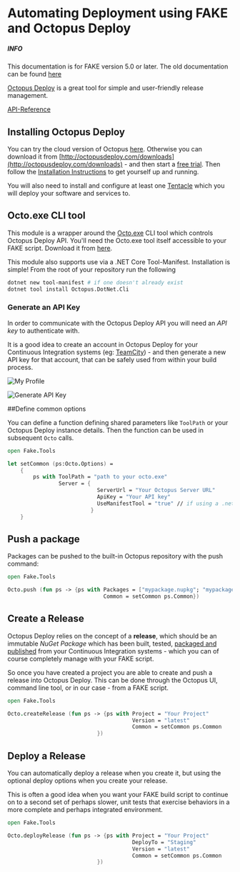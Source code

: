 # Automating Deployment using FAKE and Octopus Deploy

<div class="alert alert-info">
    <h5>INFO</h5>
    <p>This documentation is for FAKE version 5.0 or later. The old documentation can be found <a href="apidocs/v4/fake-octotools.html">here</a></p>
</div>

[Octopus Deploy](http://octopusdeploy.com/) is a great tool for simple and user-friendly release management.

[API-Reference](apidocs/v5/fake-tools-octo.html)

## Installing Octopus Deploy

You can try the cloud version of Octopus [here](https://octopus.com/cloud). Otherwise you can download it from [http://octopusdeploy.com/downloads](http://octopusdeploy.com/downloads) - and then start a [free trial](https://octopus.com/trial). Then follow the [Installation Instructions](http://octopusdeploy.com/documentation/install/octopus) to get yourself up and running.

You will also need to install and configure at least one [Tentacle](http://octopusdeploy.com/documentation/install/tentacle) which you will deploy your software and services to. 

## Octo.exe CLI tool

This module is a wrapper around the [Octo.exe](https://octopus.com/docs/api-and-integration/octo.exe-command-line) CLI tool which controls Octopus Deploy API. You'll need the Octo.exe tool itself accessible to your FAKE script. Download it from [here](https://octopus.com/downloads).

This module also supports use via a .NET Core Tool-Manifest. Installation is simple! From the root of your repository run the following

```bash
dotnet new tool-manifest # if one doesn't already exist
dotnet tool install Octopus.DotNet.Cli 
```

### Generate an API Key

In order to communicate with the Octopus Deploy API you will need an *API key* to authenticate with.

It is a good idea to create an account in Octopus Deploy for your Continuous Integration systems (eg: [TeamCity](docs/teamcity.html)) - and then generate a new API key for that account, that can be safely used from within your build process.

![My Profile](pics/octopusdeploy/myprofile.png "My Profile")

![Generate API Key](pics/octopusdeploy/apikey.png "Generate API Key")

##Define common options

You can define a function defining shared parameters like `ToolPath`  or your Octopus Deploy instance details. Then the function can be used in subsequent `Octo` calls.

```fsharp
open Fake.Tools

let setCommon (ps:Octo.Options) = 
	{
		ps with ToolPath = "path to your octo.exe"
			    Server = {
    	                    ServerUrl = "Your Octopus Server URL"
               		        ApiKey = "Your API key"
                            UseManifestTool = "true" // if using a .net core tool-manifest installed executable. Defaults to false.
                          }
    }
```

## Push a package

Packages can be pushed to the built-in Octopus repository with the push command:

```fsharp
open Fake.Tools

Octo.push (fun ps -> {ps with Packages = ["mypackage.nupkg"; "mypackage2.nupkg"]
                              Common = setCommon ps.Common}) 

```



## Create a Release

Octopus Deploy relies on the concept of a **release**, which should be an immutable *NuGet Package* which has been built, tested, [packaged and published](apidocs/v5/legacy/fake-nugethelper.html) from your Continuous Integration systems - which you can of course completely manage with your FAKE script.

So once you have created a project you are able to create and push a release into Octopus Deploy. This can be done through the Octopus UI, command line tool, or in our case - from a FAKE script.

```fsharp
open Fake.Tools

Octo.createRelease (fun ps -> {ps with Project = "Your Project"
								       Version = "latest"
								       Common = setCommon ps.Common
							})
```


## Deploy a Release

You can automatically deploy a release when you create it, but using the optional deploy options when you create your release.

This is often a good idea when you want your FAKE build script to continue on to a second set of perhaps slower, unit tests that exercise behaviors in a more complete and perhaps integrated environment. 

```fsharp
open Fake.Tools

Octo.deployRelease (fun ps -> {ps with Project = "Your Project"
						               DeployTo = "Staging"
								       Version = "latest"
								       Common = setCommon ps.Common
							})
```
